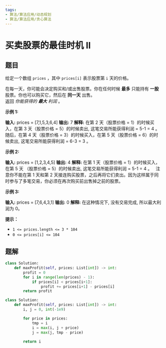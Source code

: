 ```yaml
---
tags:
- 算法/算法应用/动态规划
- 算法/算法应用/贪心算法
---
```


# 买卖股票的最佳时机 II

## 题目

给定一个数组 `prices` ，其中 `prices[i]` 表示股票第 `i` 天的价格。

在每一天，你可能会决定购买和/或出售股票。你在任何时候 **最多** 只能持有 **一股** 股票。你也可以购买它，然后在 **同一天** 出售。  
返回 _你能获得的 **最大** 利润_ 。

**示例 1:**

**输入:** prices = [7,1,5,3,6,4]
**输出:** 7
**解释:** 在第 2 天（股票价格 = 1）的时候买入，在第 3 天（股票价格 = 5）的时候卖出, 这笔交易所能获得利润 = 5-1 = 4 。
     随后，在第 4 天（股票价格 = 3）的时候买入，在第 5 天（股票价格 = 6）的时候卖出, 这笔交易所能获得利润 = 6-3 = 3 。

**示例 2:**

**输入:** prices = [1,2,3,4,5]
**输出:** 4
**解释:** 在第 1 天（股票价格 = 1）的时候买入，在第 5 天 （股票价格 = 5）的时候卖出, 这笔交易所能获得利润 = 5-1 = 4 。
     注意你不能在第 1 天和第 2 天接连购买股票，之后再将它们卖出。因为这样属于同时参与了多笔交易，你必须在再次购买前出售掉之前的股票。

**示例 3:**

**输入:** prices = [7,6,4,3,1]
**输出:** 0
**解释:** 在这种情况下, 没有交易完成, 所以最大利润为 0。

**提示：**

-   `1 <= prices.length <= 3 * 104`
-   `0 <= prices[i] <= 104`

## 题解



```python
class Solution:
    def maxProfit(self, prices: List[int]) -> int:
        profit = 0
        for i in range(len(prices) - 1):
            if prices[i] < prices[i+1]:
                profit += prices[i+1] - prices[i]
        return profit
```

```python
class Solution:
    def maxProfit(self, prices: List[int]) -> int:
        i, j = 0, int(-1e9)

        for price in prices:
            tmp = i
            i = max(i, j + price)
            j = max(j, tmp - price)
            
        return i
```